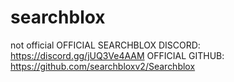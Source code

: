 # searchblox
not official
OFFICIAL SEARCHBLOX DISCORD: https://discord.gg/jUQ3Ve4AAM
OFFICIAL GITHUB: https://github.com/searchbloxv2/Searchblox
